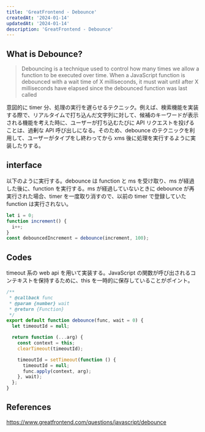 ```yaml
---
title: 'GreatFrontend - Debounce'
createdAt: '2024-01-14'
updatedAt: '2024-01-14'
description: 'GreatFrontend - Debounce'
---
```


## What is Debounce?

> Debouncing is a technique used to control how many times we allow a function to be executed over time. When a JavaScript function is debounced with a wait time of X milliseconds, it must wait until after X milliseconds have elapsed since the debounced function was last called

意図的に timer 分、処理の実行を遅らせるテクニック。例えば、検索機能を実装する際で、リアルタイムで打ち込んだ文字列に対して、候補のキーワードが表示される機能を考えた時に、ユーザーが打ち込むたびに API リクエストを投げることは、過剰な API 呼び出しになる。そのため、debounce のテクニックを利用して、ユーザーがタイプをし終わってから xms 後に処理を実行するように実装したりする。

## interface

以下のように実行する。debounce は function と ms を受け取り、ms が経過した後に、function を実行する。ms が経過していないときに debounce が再実行された場合、timer を一度取り消すので、以前の timer で登録していた function は実行されない。

```javascript
let i = 0;
function increment() {
  i++;
}
const debouncedIncrement = debounce(increment, 100);
```

## Codes

timeout 系の web api を用いて実装する。JavaScript の関数が呼び出されるコンテキストを保持するために、this を一時的に保存していることがポイント。

```javascript
/**
 * @callback func
 * @param {number} wait
 * @return {Function}
 */
export default function debounce(func, wait = 0) {
  let timeoutId = null;

  return function (...arg) {
    const context = this;
    clearTimeout(timeoutId);

    timeoutId = setTimeout(function () {
      timeoutId = null;
      func.apply(context, arg);
    }, wait);
  };
}
```

## References

https://www.greatfrontend.com/questions/javascript/debounce
